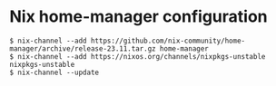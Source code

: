 # Nix home-manager configuration

```shell
$ nix-channel --add https://github.com/nix-community/home-manager/archive/release-23.11.tar.gz home-manager
$ nix-channel --add https://nixos.org/channels/nixpkgs-unstable nixpkgs-unstable
$ nix-channel --update
```
